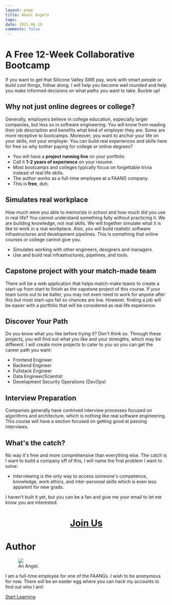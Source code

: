 ```yaml
---
layout: page
title: About AngelX
tags:
date: 2021-06-19
comments: false
---
```


# A Free 12-Week Collaborative Bootcamp

If you want to get that Silicone Valley SWE pay, work with smart people or build cool things, follow along. I will help you become well rounded and help you make informed decisions on what paths you want to take. Buckle up!

## Why not just online degrees or college?

Generally, employers believe in college education, especially larger companies, but less so in software engineering. You will know from reading their job description and benefits what kind of employer they are. Some are more receptive to bootcamps. Moreover, you want to anchor your life on your skills, not your employer. You can build real experiences and skills here for free so why bother paying for college or online degrees?

- You will have a **project running live** on your portfolio
- Call it **1-2 years of experience** on your resume.
- Most bootcamps and colleges typically focus on forgettable trivia instead of real life skills.
- The author works as a full-time employee at a FAANG company.
- This is **free**, duh.

## Simulates real workplace

How much were you able to memorize in school and how much did you use in real life? You cannot understand something fully without practicing it. We are building knowledge, not real skills. We will together simulate what it is like to work in a real workplace. Also, you will build realistic software infrastructures and development pipelines. This is something that online courses or college cannot give you.

- Simulates working with other engineers, designers and managers.
- Use and build real infrastructures, pipelines, and tools.

## Capstone project with your match-made team

There will be a web application that helps match-make teams to create a start-up from start to finish as the capstone project of this course. If your team turns out to be baller, you may not even need to work for anyone after this but most start-ups fail so chances are low. However, finding a job will be easier with a portfolio that will be considered as real life experience.

## Discover Your Path

Do you know what you like before trying it? Don't think so. Through these projects, you will find out what you like and your strengths, which may be different. I will create more projects to cater to you so you can get the career path you want:

- Frontend Engineer
- Backend Engineer
- Fullstack Engineer
- Data Engineer/Scientist
- Development Security Operations (DevOps)

## Interview Preparation

Companies generally have contrived interview processes focused on algorithms and architecture, which is nothing like real software engineering. This course will have a section focused on getting good at passing interviews.

## What's the catch?

No way it's free and more comprehensive than everything else. The catch is I want to build a company off of this, I will name the first problem I want to solve:

- Interviewing is the only way to access someone's competence, knowledge, work ethics, and inter-personal skills which is even less apparent for new grads.

I haven't built it yet, but you can be a fan and give me your email to let me know you are interested.

<h1 style="text-align: center;"><a href="https://forms.gle/SttGSooKkoSuzHZ18">Join Us</a></h1>

# Author

<figure>
	<a href="{{ site.url }}/assets/img/angel.gif"><img src="{{ site.url }}/assets/img/angel.gif"></a>
	<figcaption>An Angel.</figcaption>
</figure>

I am a full-time employee for one of the FAANGs. I wish to be anonymous for now. There will be an easter egg where you can hack my accounts to find out who I am!

<div markdown="0" class="bot-nav"><a href="{{ site.url }}/particle-simulator" class="btn">Start Learning</a></div>
